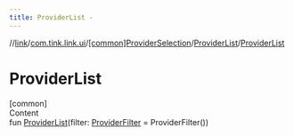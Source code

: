 ```yaml
---
title: ProviderList -
---
```

//[link](../../../index.md)/[com.tink.link.ui](../../index.md)/[[common]ProviderSelection](../index.md)/[ProviderList](index.md)/[ProviderList](-provider-list.md)



# ProviderList  
[common]  
Content  
fun [ProviderList](-provider-list.md)(filter: [ProviderFilter](../../../com.tink.service.provider/[common]-provider-filter/index.md) = ProviderFilter())  



